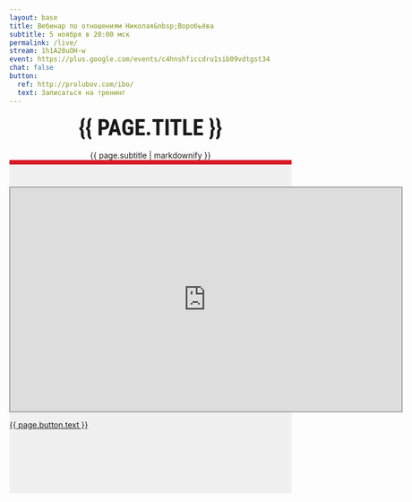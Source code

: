 ```yaml
---
layout: base
title: Вебинар по отношениям Николая&nbsp;Воробьёва
subtitle: 5 ноября в 20:00 мск
permalink: /live/
stream: 1h1A28uOH-w
event: https://plus.google.com/events/c4hnshficcdru1sib09vdtgst34
chat: false
button:
  ref: http://prolubov.com/ibo/
  text: Записаться на тренинг
---
```


<link href='http://fonts.googleapis.com/css?family=Roboto+Condensed:400,700&subset=latin,cyrillic' rel='stylesheet' type='text/css' />

<div id="header">
  <div class="container">
    <h1>{{ page.title }}</h1>
    {{ page.subtitle | markdownify }}
  </div>
</div>

<div id="hangout">
  <div class="content">
    <iframe style='border: 1px solid #666666' width="700" height="400" src="http://www.youtube.com/embed/{{ page.stream }}" frameborder="0" allowfullscreen></iframe>
    <p class="text-center"><a class="btn btn-primary" href="{{ page.button.ref }}" target="_blank">{{ page.button.text }}</a><br/></p>
  </div>
  <div class="content">
    <div id="vk_comments"></div>
  </div>
</div>
<!-- style="display:none;" -->

<script type="text/javascript" src="//vk.com/js/api/openapi.js?115"></script>
<script type="text/javascript">
VK.init({apiId: {{ site.vk_app_id }}, onlyWidgets: true});
VK.Widgets.Comments("vk_comments", {width: 700, limit: 100, attach: "*"}, '{{ page.stream }}');
</script>

<style type="text/css">
#header {
  text-align: center;
  border-bottom: 8px solid #d71b28;
}
#header h1 {
  font-weight: 700;
  font-size: 40px;
  line-height: 50px;
  text-transform: uppercase;
  margin: 15px 0;
  padding: 0;
  font-family: 'Roboto Condensed', sans-serif;
}
#header p {
  font-weight: 300;
  line-height: 28px;
  font-size: 28px;
  font-family: 'Roboto Condensed', sans-serif;
}
#hangout {
  padding-bottom: 60px;
  background: #f0f0f0;
}
.content {
  width: 700px;
  margin: 0 auto;
  padding: 40px 0 0 0;
}
</style>
